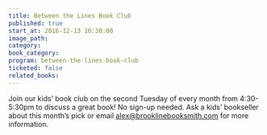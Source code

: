 ```yaml
---
title: Between the Lines Book Club
published: true
start_at: 2016-12-13 16:30:00
image_path:
category:
book_category:
program: between-the-lines-book-club
ticketed: false
related_books:
---
```



Join our kids’ book club on the second Tuesday of every month from 4:30-5:30pm to discuss a great book! No sign-up needed. Ask a kids’ bookseller about this month’s pick or email alex@brooklinebooksmith.com for more information.
